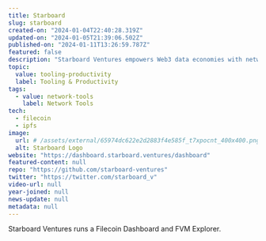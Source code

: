 ```yaml
---
title: Starboard
slug: starboard
created-on: "2024-01-04T22:40:28.319Z"
updated-on: "2024-01-05T21:39:06.502Z"
published-on: "2024-01-11T13:26:59.787Z"
featured: false
description: "Starboard Ventures empowers Web3 data economies with network analytics and product incubation."
topic:
  value: tooling-productivity
  label: Tooling & Productivity
tags:
  - value: network-tools
    label: Network Tools
tech:
  - filecoin
  - ipfs
image:
  url: # /assets/external/65974dc622e2d2883f4e585f_t7xpocnt_400x400.png
  alt: Starboard Logo
website: "https://dashboard.starboard.ventures/dashboard"
featured-content: null
repo: "https://github.com/starboard-ventures"
twitter: "https://twitter.com/starboard_v"
video-url: null
year-joined: null
news-update: null
metadata: null
---
```


Starboard Ventures runs a Filecoin Dashboard and FVM Explorer.
